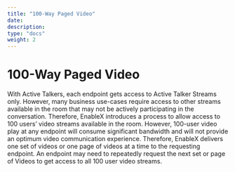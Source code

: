 ```yaml
---
title: "100-Way Paged Video"
date: 
description:
type: "docs"
weight: 2
---
```

# 100-Way Paged Video
With Active Talkers, each endpoint gets access to Active Talker Streams only. However, many business use-cases require access to other streams available in the room that may not be actively participating in the conversation. Therefore, EnableX introduces a process to allow access to 100 users’ video streams available in the room.
However, 100-user video play at any endpoint will consume significant bandwidth and will not provide an optimum video communication experience. Therefore, EnableX delivers one set of videos or one page of videos at a time to the requesting endpoint. An endpoint may need to repeatedly request the next set or page of Videos to get access to all 100 user video streams.

